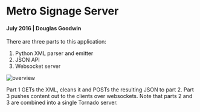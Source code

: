 
# Metro Signage Server
#### July 2016 | Douglas Goodwin

There are three parts to this application:

1. Python XML parser and emitter
2. JSON API
3. Websocket server

![overview](https://www.evernote.com/l/ADNCiwiMsOxEXIcAEwLsMAhkvxAhaTB4l-wB/image.png)

Part 1 GETs the XML, cleans it and POSTs the resulting JSON to part 2. Part 3 pushes content out to the clients over websockets. Note that parts 2 and 3 are combined into a single Tornado server.
